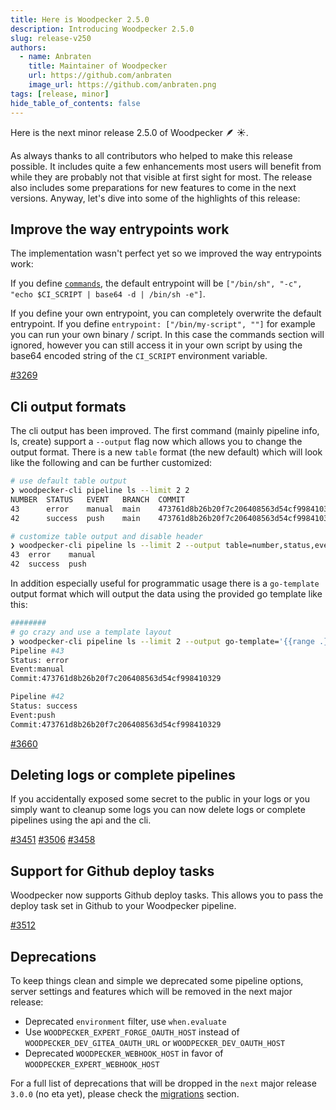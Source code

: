 ```yaml
---
title: Here is Woodpecker 2.5.0
description: Introducing Woodpecker 2.5.0
slug: release-v250
authors:
  - name: Anbraten
    title: Maintainer of Woodpecker
    url: https://github.com/anbraten
    image_url: https://github.com/anbraten.png
tags: [release, minor]
hide_table_of_contents: false
---
```


Here is the next minor release 2.5.0 of Woodpecker 🪶 ☀️.

<!--truncate-->

As always thanks to all contributors who helped to make this release possible. It includes quite a few enhancements
most users will benefit from while they are probably not that visible at first sight for most. The release also includes some preparations for new features to come in the next versions. Anyway, let's dive into some of the highlights of this release:

## Improve the way entrypoints work

The implementation wasn't perfect yet so we improved the way entrypoints work:

If you define [`commands`](/docs/usage/workflow-syntax#commands), the default entrypoint will be `["/bin/sh", "-c", "echo $CI_SCRIPT | base64 -d | /bin/sh -e"]`.

If you define your own entrypoint, you can completely overwrite the default entrypoint. If you define `entrypoint: ["/bin/my-script", ""]` for example you can run your own binary / script. In this case the commands section will ignored, however you can still access it in your own script by using the base64 encoded string of the `CI_SCRIPT` environment variable.

[#3269](https://github.com/woodpecker-ci/woodpecker/pull/3269)

## Cli output formats

The cli output has been improved. The first command (mainly pipeline info, ls, create) support a `--output` flag now which allows you to change the output format. There is a new `table` format (the new default) which will look like the following and can be further customized:

```bash
# use default table output
❯ woodpecker-cli pipeline ls --limit 2 2
NUMBER  STATUS   EVENT   BRANCH  COMMIT                                    AUTHOR
43      error    manual  main    473761d8b26b20f7c206408563d54cf998410329  woodpecker
42      success  push    main    473761d8b26b20f7c206408563d54cf998410329  woodpecker

# customize table output and disable header
❯ woodpecker-cli pipeline ls --limit 2 --output table=number,status,event --no-header 2
43  error    manual
42  success  push
```

In addition especially useful for programmatic usage there is a `go-template` output format which will output the data using the provided go template like this:

```bash
########
# go crazy and use a template layout
❯ woodpecker-cli pipeline ls --limit 2 --output go-template='{{range .}}{{printf "\x1b[33mPipeline #%d\x1b[0m\nStatus: %s\nEvent:%s\nCommit:%s\n\n" .Number .Status .Event .Commit}}{{end}}' 2
Pipeline #43
Status: error
Event:manual
Commit:473761d8b26b20f7c206408563d54cf998410329

Pipeline #42
Status: success
Event:push
Commit:473761d8b26b20f7c206408563d54cf998410329
```

[#3660](https://github.com/woodpecker-ci/woodpecker/pull/3660)

## Deleting logs or complete pipelines

If you accidentally exposed some secret to the public in your logs or you simply want to cleanup some logs you can now delete logs or complete pipelines using the api and the cli.

[#3451](https://github.com/woodpecker-ci/woodpecker/pull/3451)
[#3506](https://github.com/woodpecker-ci/woodpecker/pull/3506)
[#3458](https://github.com/woodpecker-ci/woodpecker/pull/3458)

## Support for Github deploy tasks

Woodpecker now supports Github deploy tasks. This allows you to pass the deploy task set in Github to your Woodpecker pipeline.

[#3512](https://github.com/woodpecker-ci/woodpecker/pull/3512)

## Deprecations

To keep things clean and simple we deprecated some pipeline options, server settings and features which will
be removed in the next major release:

- Deprecated `environment` filter, use `when.evaluate`
- Use `WOODPECKER_EXPERT_FORGE_OAUTH_HOST` instead of `WOODPECKER_DEV_GITEA_OAUTH_URL` or `WOODPECKER_DEV_OAUTH_HOST`
- Deprecated `WOODPECKER_WEBHOOK_HOST` in favor of `WOODPECKER_EXPERT_WEBHOOK_HOST`

For a full list of deprecations that will be dropped in the `next` major release `3.0.0` (no eta yet), please check the [migrations](/migrations#next) section.
